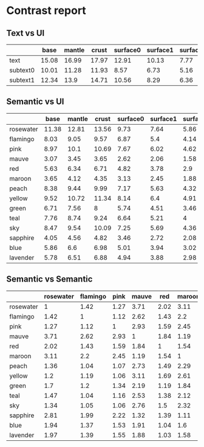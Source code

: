 # Contrast report

## Text vs UI
|          |   base |   mantle |   crust |   surface0 |   surface1 |   surface2 |   overlay0 |   overlay1 |   overlay2 |
|----------|--------|----------|---------|------------|------------|------------|------------|------------|------------|
| text     |  15.08 |    16.99 |   17.97 |      12.91 |      10.13 |       7.77 |       6.06 |       4.41 |       3.03 |
| subtext0 |  10.01 |    11.28 |   11.93 |       8.57 |       6.73 |       5.16 |       4.02 |       2.93 |       2.01 |
| subtext1 |  12.34 |    13.9  |   14.71 |      10.56 |       8.29 |       6.36 |       4.96 |       3.61 |       2.48 |

## Semantic vs UI
|           |   base |   mantle |   crust |   surface0 |   surface1 |   surface2 |   overlay0 |   overlay1 |   overlay2 |
|-----------|--------|----------|---------|------------|------------|------------|------------|------------|------------|
| rosewater |  11.38 |    12.81 |   13.56 |       9.73 |       7.64 |       5.86 |       4.57 |       3.33 |       2.29 |
| flamingo  |   8.03 |     9.05 |    9.57 |       6.87 |       5.4  |       4.14 |       3.23 |       2.35 |       1.61 |
| pink      |   8.97 |    10.1  |   10.69 |       7.67 |       6.02 |       4.62 |       3.6  |       2.62 |       1.8  |
| mauve     |   3.07 |     3.45 |    3.65 |       2.62 |       2.06 |       1.58 |       1.23 |       1.11 |       1.62 |
| red       |   5.63 |     6.34 |    6.71 |       4.82 |       3.78 |       2.9  |       2.26 |       1.65 |       1.13 |
| maroon    |   3.65 |     4.12 |    4.35 |       3.13 |       2.45 |       1.88 |       1.47 |       1.07 |       1.36 |
| peach     |   8.38 |     9.44 |    9.99 |       7.17 |       5.63 |       4.32 |       3.37 |       2.45 |       1.68 |
| yellow    |   9.52 |    10.72 |   11.34 |       8.14 |       6.4  |       4.91 |       3.82 |       2.79 |       1.91 |
| green     |   6.71 |     7.56 |    8    |       5.74 |       4.51 |       3.46 |       2.7  |       1.96 |       1.35 |
| teal      |   7.76 |     8.74 |    9.24 |       6.64 |       5.21 |       4    |       3.12 |       2.27 |       1.56 |
| sky       |   8.47 |     9.54 |   10.09 |       7.25 |       5.69 |       4.36 |       3.4  |       2.48 |       1.7  |
| sapphire  |   4.05 |     4.56 |    4.82 |       3.46 |       2.72 |       2.08 |       1.62 |       1.18 |       1.23 |
| blue      |   5.86 |     6.6  |    6.98 |       5.01 |       3.94 |       3.02 |       2.35 |       1.71 |       1.18 |
| lavender  |   5.78 |     6.51 |    6.88 |       4.94 |       3.88 |       2.98 |       2.32 |       1.69 |       1.16 |

## Semantic vs Semantic
|           |   rosewater |   flamingo |   pink |   mauve |   red |   maroon |   peach |   yellow |   green |   teal |   sky |   sapphire |   blue |   lavender |
|-----------|-------------|------------|--------|---------|-------|----------|---------|----------|---------|--------|-------|------------|--------|------------|
| rosewater |        1    |       1.42 |   1.27 |    3.71 |  2.02 |     3.11 |    1.36 |     1.2  |    1.7  |   1.47 |  1.34 |       2.81 |   1.94 |       1.97 |
| flamingo  |        1.42 |       1    |   1.12 |    2.62 |  1.43 |     2.2  |    1.04 |     1.19 |    1.2  |   1.04 |  1.05 |       1.99 |   1.37 |       1.39 |
| pink      |        1.27 |       1.12 |   1    |    2.93 |  1.59 |     2.45 |    1.07 |     1.06 |    1.34 |   1.16 |  1.06 |       2.22 |   1.53 |       1.55 |
| mauve     |        3.71 |       2.62 |   2.93 |    1    |  1.84 |     1.19 |    2.73 |     3.11 |    2.19 |   2.53 |  2.76 |       1.32 |   1.91 |       1.88 |
| red       |        2.02 |       1.43 |   1.59 |    1.84 |  1    |     1.54 |    1.49 |     1.69 |    1.19 |   1.38 |  1.5  |       1.39 |   1.04 |       1.03 |
| maroon    |        3.11 |       2.2  |   2.45 |    1.19 |  1.54 |     1    |    2.29 |     2.61 |    1.84 |   2.12 |  2.32 |       1.11 |   1.6  |       1.58 |
| peach     |        1.36 |       1.04 |   1.07 |    2.73 |  1.49 |     2.29 |    1    |     1.14 |    1.25 |   1.08 |  1.01 |       2.07 |   1.43 |       1.45 |
| yellow    |        1.2  |       1.19 |   1.06 |    3.11 |  1.69 |     2.61 |    1.14 |     1    |    1.42 |   1.23 |  1.12 |       2.35 |   1.62 |       1.65 |
| green     |        1.7  |       1.2  |   1.34 |    2.19 |  1.19 |     1.84 |    1.25 |     1.42 |    1    |   1.16 |  1.26 |       1.66 |   1.15 |       1.16 |
| teal      |        1.47 |       1.04 |   1.16 |    2.53 |  1.38 |     2.12 |    1.08 |     1.23 |    1.16 |   1    |  1.09 |       1.92 |   1.32 |       1.34 |
| sky       |        1.34 |       1.05 |   1.06 |    2.76 |  1.5  |     2.32 |    1.01 |     1.12 |    1.26 |   1.09 |  1    |       2.09 |   1.45 |       1.47 |
| sapphire  |        2.81 |       1.99 |   2.22 |    1.32 |  1.39 |     1.11 |    2.07 |     2.35 |    1.66 |   1.92 |  2.09 |       1    |   1.45 |       1.43 |
| blue      |        1.94 |       1.37 |   1.53 |    1.91 |  1.04 |     1.6  |    1.43 |     1.62 |    1.15 |   1.32 |  1.45 |       1.45 |   1    |       1.01 |
| lavender  |        1.97 |       1.39 |   1.55 |    1.88 |  1.03 |     1.58 |    1.45 |     1.65 |    1.16 |   1.34 |  1.47 |       1.43 |   1.01 |       1    |
